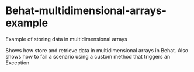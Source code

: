 # Behat-multidimensional-arrays-example
Example of storing data in multidimensional arrays

Shows how store and retrieve data in multidimensional arrays in Behat.
Also shows how to fail a scenario using a custom method that triggers an Exception
